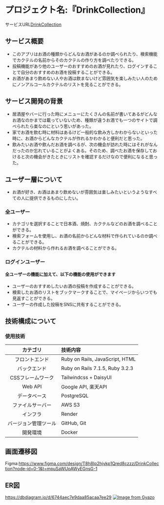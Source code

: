 # プロジェクト名:『DrinkCollection』

サービスURL[DrinkCollection](https://drinkcollection-1.onrender.com/)

## サービス概要
* このアプリはお酒の種類からどんなお酒があるのか調べられたり、検索機能でカクテルの名前からそのカクテルの作り方を調べたりできる。
* 投稿機能があり他のユーザーのおすすめのお酒が見れたり、ログインすることで自分のおすすめのお酒を投稿することができる。
* お酒があまり飲めない人やお酒は飲まないけど雰囲気を楽しみたい人のためにノンアルコールカクテルのリストを見ることができる。

## サービス開発の背景
* 居酒屋やバーに行った時にメニューにたくさんの名前が書いてあるがどんなお酒なのかまでは載っていないため、種類が違うお酒でも一つのサイトで調べられたら楽なのにという思いがあった。
* 家でお酒を飲む時に材料はあるけど一般的な飲み方しかわからないといった時に、お酒からどんなカクテルが作れるかわかると便利だと思った。
* 飲みたいお酒や飲んだお酒を調べるが、次の機会が訪れた時にはそれがなんだったのか忘れていることがよくある。そのため、調べたお酒を保存しておけると次の機会がきたときにリストを確認するだけなので便利になると思った。

## ユーザー層について
* お酒が好き、お酒はあまり飲めないが雰囲気は楽しみたいというようなすべての人に提供できるものにしたい。

### 全ユーザー
* カテゴリを選択することで日本酒、焼酎、カクテルなどのお酒を調べることができる。
* 検索フォームを使用し、お酒の名前からどんな材料で作られているのか調べることができる。
* カクテルの材料から作れるお酒を調べることができる。

### ログインユーザー
#### 全ユーザーの機能に加えて、以下の機能の使用ができます
* ユーザーのおすすめしたいお酒の投稿を作成することができる。
* 検索したお酒のリストをブックマークすることで、マイページからいつでも見返すことができる。
* ユーザーの作成した投稿をSNSに共有することができる。

## 技術構成について
### 使用技術
|カテゴリ|技術内容|
|:-------:|:------|
| フロントエンド | Ruby on Rails, JavaScript, HTML |
| バックエンド | Ruby on Rails 7.1.5, Ruby 3.2.3 |
| CSSフレームワーク | Tailwindcss + DaisyUI |
| Web API | Google API, 楽天API |
| データベース | PostgreSQL |
| ファイルサーバー | AWS S3 |
| インフラ | Render |
| バージョン管理ツール | GitHub, Git |
| 開発環境 | Docker |

## 画面遷移図
Figma:https://www.figma.com/design/T8h8Ip2hjykp1Qred8czzz/DrinkCollection?node-id=0-1&t=mpuSaWUpAWyEGnsG-1

## ER図
https://dbdiagram.io/d/6744aec7e9daa85acaa7ee29
[![Image from Gyazo](https://i.gyazo.com/36a316bd7cb564b7e888980ee0b0b8f0.png)](https://gyazo.com/36a316bd7cb564b7e888980ee0b0b8f0)
